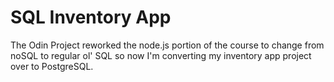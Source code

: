 # SQL Inventory App

The Odin Project reworked the node.js portion of the course to change from noSQL to regular ol' SQL so now I'm converting my inventory app project over to PostgreSQL.
